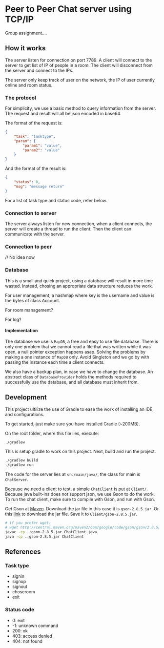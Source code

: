 # Peer to Peer Chat server using TCP/IP

Group assignment....


## How it works

The server listen for connection on port 7789. A client will connect to the server to get list of IP of people in a room. The client will disconnect from the server and connect to the IPs.

The server only keep track of user on the network, the IP of user currently online and room status.

### The protocol

For simplicity, we use a basic method to query information from the server. The request and result will all be json encoded in base64.

The format of the request is:
```json
{
    "task": "tasktype",
    "param": {
        "param1": "value",
        "param2": "value"
    }
}
```

And the format of the result is:
```json
{
    "status": 0,
    "msg": "message return"
}
```

For a list of task type and status code, refer below.

### Connection to server

The server always listen for new connection, when a client connects, the server will create a thread to run the client. Then the client can communicate with the server.

### Connection to peer

// No idea now

### Database

This is a small and quick project, using a database will result in more time wasted. Instead, chosing an appropriate data structure reduces the work.

For user management, a hashmap where key is the username and value is the bytes of class Account.

For room management?

For log?

#### Implementation

The database we use is `MapDB`, a free and easy to use file database. There is only one problem that we cannot read a file that was written while it was open, a null pointer exception happens asap. Solving the problems by making a one instance of `MapDB` only. Avoid Singleton and we go by with passing the instance each time a client connects.

We also have a backup plan, in case we have to change the database. An abstract class of `DatabaseProvider` holds the methods required to successfully use the database, and all database must inherit from.

## Development

This project ultilize the use of Gradle to ease the work of installing an IDE, and configurations.

To get started, just make sure you have installed Gradle (~200MB).

On the root folder, where this file lies, execute:

```sh
./gradlew
```

This is setup gradle to work on this project. Next, build and run the project.

```sh
./gradlew build
./gradlew run
```

The code for the server lies at `src/main/java/`, the class for main is `ChatServer`.

Because we need a client to test, a simple `ChatClient` is put at `Client/`. Because java built-ins does not support json, we use Gson to do the work. To run the chat client, make sure to compile with Gson, and run with Gson.

Get Gson at [Maven](https://mvnrepository.com/artifact/com.google.code.gson/gson/2.8.5). Download the jar file in this case it is `gson-2.8.5.jar`. Or this [link](http://central.maven.org/maven2/com/google/code/gson/gson/2.8.5/gson-2.8.5.jar) to download the jar file. Save it to `Client/gson-2.8.5.jar`.

```sh
# if you prefer wget:
# wget http://central.maven.org/maven2/com/google/code/gson/gson/2.8.5/gson-2.8.5.jar
javac -cp .:gson-2.8.5.jar ChatClient.java
java -cp .:gson-2.8.5.jar ChatClient
```

## References

### Task type

+ signin
+ signup
+ signout
+ choseroom
+ exit

### Status code

+ 0: exit
+ -1: unknown command
+ 200: ok
+ 403: access denied
+ 404: not found
